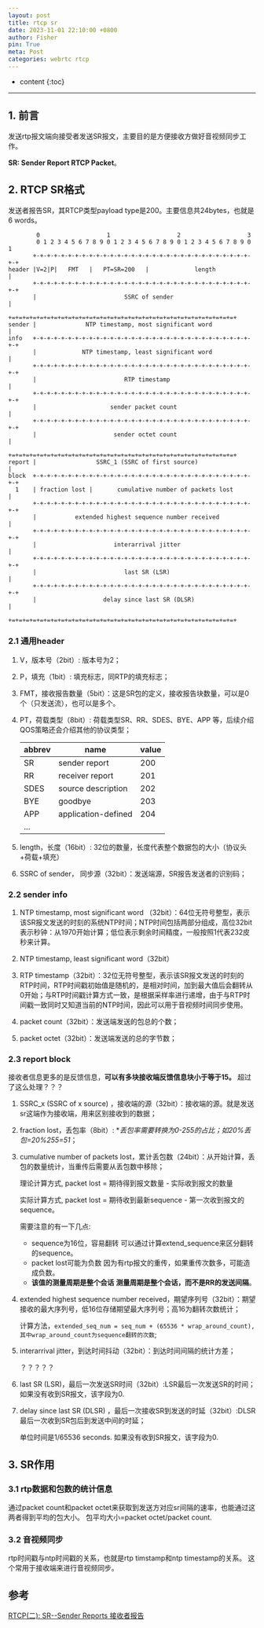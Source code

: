 ```yaml
---
layout: post
title: rtcp sr
date: 2023-11-01 22:10:00 +0800
author: Fisher
pin: True
meta: Post
categories: webrtc rtcp
---
```



* content
{:toc}

---

## 1. 前言

发送rtp报文端向接受者发送SR报文，主要目的是方便接收方做好音视频同步工作。

**SR: Sender Report RTCP Packet**。



## 2. RTCP SR格式

发送者报告SR，其RTCP类型payload type是200。主要信息共24bytes，也就是6 words。

```less
        0                   1                   2                   3
        0 1 2 3 4 5 6 7 8 9 0 1 2 3 4 5 6 7 8 9 0 1 2 3 4 5 6 7 8 9 0 1
       +-+-+-+-+-+-+-+-+-+-+-+-+-+-+-+-+-+-+-+-+-+-+-+-+-+-+-+-+-+-+-+-+
header |V=2|P|   FMT   |   PT=SR=200   |             length            |
       +-+-+-+-+-+-+-+-+-+-+-+-+-+-+-+-+-+-+-+-+-+-+-+-+-+-+-+-+-+-+-+-+
       |                         SSRC of sender                        |
       +=+=+=+=+=+=+=+=+=+=+=+=+=+=+=+=+=+=+=+=+=+=+=+=+=+=+=+=+=+=+=+=+
sender |              NTP timestamp, most significant word             |
info   +-+-+-+-+-+-+-+-+-+-+-+-+-+-+-+-+-+-+-+-+-+-+-+-+-+-+-+-+-+-+-+-+
       |             NTP timestamp, least significant word             |
       +-+-+-+-+-+-+-+-+-+-+-+-+-+-+-+-+-+-+-+-+-+-+-+-+-+-+-+-+-+-+-+-+
       |                         RTP timestamp                         |
       +-+-+-+-+-+-+-+-+-+-+-+-+-+-+-+-+-+-+-+-+-+-+-+-+-+-+-+-+-+-+-+-+
       |                     sender packet count                       |
       +-+-+-+-+-+-+-+-+-+-+-+-+-+-+-+-+-+-+-+-+-+-+-+-+-+-+-+-+-+-+-+-+
       |                      sender octet count                       |
       +=+=+=+=+=+=+=+=+=+=+=+=+=+=+=+=+=+=+=+=+=+=+=+=+=+=+=+=+=+=+=+=+
report |                 SSRC_1 (SSRC of first source)                 |
block  +-+-+-+-+-+-+-+-+-+-+-+-+-+-+-+-+-+-+-+-+-+-+-+-+-+-+-+-+-+-+-+-+
  1    | fraction lost |       cumulative number of packets lost       |
       +-+-+-+-+-+-+-+-+-+-+-+-+-+-+-+-+-+-+-+-+-+-+-+-+-+-+-+-+-+-+-+-+
       |           extended highest sequence number received           |
       +-+-+-+-+-+-+-+-+-+-+-+-+-+-+-+-+-+-+-+-+-+-+-+-+-+-+-+-+-+-+-+-+
       |                      interarrival jitter                      |
       +-+-+-+-+-+-+-+-+-+-+-+-+-+-+-+-+-+-+-+-+-+-+-+-+-+-+-+-+-+-+-+-+
       |                         last SR (LSR)                         |
       +-+-+-+-+-+-+-+-+-+-+-+-+-+-+-+-+-+-+-+-+-+-+-+-+-+-+-+-+-+-+-+-+
       |                   delay since last SR (DLSR)                  |
       +=+=+=+=+=+=+=+=+=+=+=+=+=+=+=+=+=+=+=+=+=+=+=+=+=+=+=+=+=+=+=+=+
```



### 2.1 通用header

1. V，版本号（2bit）: 版本号为2；

2. P，填充（1bit）: 填充标志，同RTP的填充标志；

3. FMT，接收报告数量（5bit）：这是SR包的定义，接收报告块数量，可以是0个（只发送流），也可以是多个。

4. PT，荷载类型（8bit）: 荷载类型SR、RR、SDES、BYE、APP 等，后续介绍QOS策略还会介绍其他的协议类型；

   | abbrev | name                | value |
   | ------ | ------------------- | ----- |
   | SR     | sender report       | 200   |
   | RR     | receiver report     | 201   |
   | SDES   | source description  | 202   |
   | BYE    | goodbye             | 203   |
   | APP    | application-defined | 204   |
   | ...    |                     |       |

5. length，长度（16bit）: 32位的数量，长度代表整个数据包的大小（协议头+荷载+填充）

6. SSRC of sender， 同步源（32bit）：发送端源，SR报告发送者的识别码；

### 2.2 sender info

1. NTP timestamp, most significant word （32bit）：64位无符号整型，表示该SR报文发送的时刻的系统NTP时间；NTP时间包括两部分组成，高位32bit表示秒钟：从1970开始计算；低位表示剩余时间精度，一般按照1代表232皮秒来计算。

2. NTP timestamp, least significant word（32bit）

3. RTP timestamp（32bit）：32位无符号整型，表示该SR报文发送的时刻的RTP时间，RTP时间戳初始值是随机的，是相对时间，加到最大值后会翻转从0开始；与RTP时间戳计算方式一致，是根据采样率进行递增，由于与RTP时间戳一致同时又知道当前的NTP时间，因此可以用于音视频时间同步使用。

4. packet count（32bit）：发送端发送的包总的个数；

5. packet octet（32bit）：发送端发送的总的字节数；

   

### 2.3 report block

接收者信息更多的是反馈信息，**可以有多块接收端反馈信息块小于等于15。** 超过了这么处理？？？

1. SSRC_x (SSRC of x source) ，接收端的源（32bit）：接收端的源。就是发送sr这端作为接收端，用来区别接收到的数据；

2. fraction lost，丢包率（8bit）: **丢包率需要转换为0-255的占比；如20%丢包=20%*255=51**；

3. cumulative number of packets lost，累计丢包数（24bit）：从开始计算，丢包的数量统计，当重传后需要从丢包数中移除；

   理论计算方式, packet lost = 期待得到报文数量 - 实际收到报文的数量

   实际计算方式, packet lost = 期待收到最新sequence - 第一次收到报文的sequence。

   需要注意的有一下几点:

   * sequence为16位，容易翻转
     可以通过计算extend_sequence来区分翻转的sequence。
   * packet lost可能为负数
     因为有rtp报文的重传，如果重传次数多，可能造成负数。
   * **该值的测量周期是整个会话**
     **测量周期是整个会话，而不是RR的发送间隔**。

4. extended highest sequence number received，期望序列号（32bit）：期望接收的最大序列号，低16位存储期望最大序列号；高16为翻转次数统计；

   计算方法，`extended_seq_num = seq_num + (65536 * wrap_around_count), 其中wrap_around_count为sequence翻转的次数`;

5. interarrival jitter，到达时间抖动（32bit）：到达时间间隔的统计方差；

   ？？？？？

6. last SR (LSR)，最后一次发送SR时间（32bit）:LSR最后一次发送SR的时间；如果没有收到SR报文，该字段为0.

7. delay since last SR (DLSR) ，最后一次接收SR到发送的时延（32bit）:DLSR最后一次收到SR包后到发送中间的时延；

   单位时间是1/65536 seconds. 如果没有收到SR报文，该字段为0.




## 3. SR作用

### 3.1 rtp数据和包数的统计信息

通过packet count和packet octet来获取到发送方对应sr间隔的速率，也能通过这两者得到平均的包大小。
包平均大小=packet octet/packet count. 



### 3.2 音视频同步

rtp时间戳与ntp时间戳的关系，也就是rtp timstamp和ntp timestamp的关系。
这个常用于接收端来进行音视频同步。



## 参考

[RTCP(二): SR--Sender Reports 接收者报告](https://blog.csdn.net/sweibd/article/details/79344509)